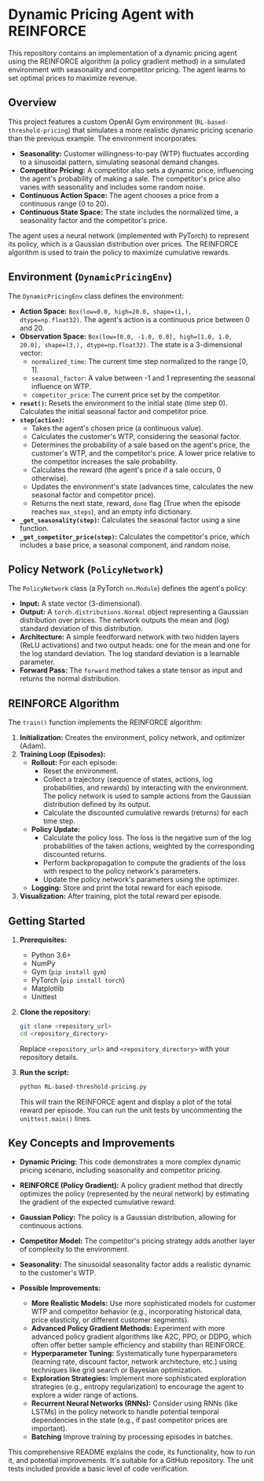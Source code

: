 # Dynamic Pricing Agent with REINFORCE

This repository contains an implementation of a dynamic pricing agent using the REINFORCE algorithm (a policy gradient method) in a simulated environment with seasonality and competitor pricing.  The agent learns to set optimal prices to maximize revenue.

## Overview

This project features a custom OpenAI Gym environment (`RL-based-threshold-pricing`) that simulates a more realistic dynamic pricing scenario than the previous example.  The environment incorporates:

*   **Seasonality:** Customer willingness-to-pay (WTP) fluctuates according to a sinusoidal pattern, simulating seasonal demand changes.
*   **Competitor Pricing:** A competitor also sets a dynamic price, influencing the agent's probability of making a sale.  The competitor's price also varies with seasonality and includes some random noise.
*   **Continuous Action Space:** The agent chooses a price from a continuous range (0 to 20).
*   **Continuous State Space:** The state includes the normalized time, a seasonality factor and the competitor's price.

The agent uses a neural network (implemented with PyTorch) to represent its policy, which is a Gaussian distribution over prices.  The REINFORCE algorithm is used to train the policy to maximize cumulative rewards.

## Environment (`DynamicPricingEnv`)

The `DynamicPricingEnv` class defines the environment:

*   **Action Space:** `Box(low=0.0, high=20.0, shape=(1,), dtype=np.float32)`.  The agent's action is a continuous price between 0 and 20.
*   **Observation Space:** `Box(low=[0.0, -1.0, 0.0], high=[1.0, 1.0, 20.0], shape=(3,), dtype=np.float32)`. The state is a 3-dimensional vector:
    *   `normalized_time`:  The current time step normalized to the range [0, 1].
    *   `seasonal_factor`:  A value between -1 and 1 representing the seasonal influence on WTP.
    *   `competitor_price`: The current price set by the competitor.
*   **`reset()`:** Resets the environment to the initial state (time step 0).  Calculates the initial seasonal factor and competitor price.
*   **`step(action)`:**
    *   Takes the agent's chosen price (a continuous value).
    *   Calculates the customer's WTP, considering the seasonal factor.
    *   Determines the probability of a sale based on the agent's price, the customer's WTP, and the competitor's price.  A lower price relative to the competitor increases the sale probability.
    *   Calculates the reward (the agent's price if a sale occurs, 0 otherwise).
    *   Updates the environment's state (advances time, calculates the new seasonal factor and competitor price).
    *   Returns the next state, reward, `done` flag (True when the episode reaches `max_steps`), and an empty info dictionary.
*   **`_get_seasonality(step)`:** Calculates the seasonal factor using a sine function.
*   **`_get_competitor_price(step)`:**  Calculates the competitor's price, which includes a base price, a seasonal component, and random noise.

## Policy Network (`PolicyNetwork`)

The `PolicyNetwork` class (a PyTorch `nn.Module`) defines the agent's policy:

*   **Input:**  A state vector (3-dimensional).
*   **Output:**  A `torch.distributions.Normal` object representing a Gaussian distribution over prices.  The network outputs the mean and (log) standard deviation of this distribution.
*   **Architecture:**  A simple feedforward network with two hidden layers (ReLU activations) and two output heads: one for the mean and one for the log standard deviation. The log standard deviation is a learnable parameter.
*    **Forward Pass:** The `forward` method takes a state tensor as input and returns the normal distribution.

## REINFORCE Algorithm

The `train()` function implements the REINFORCE algorithm:

1.  **Initialization:**  Creates the environment, policy network, and optimizer (Adam).
2.  **Training Loop (Episodes):**
    *   **Rollout:** For each episode:
        *   Reset the environment.
        *   Collect a trajectory (sequence of states, actions, log probabilities, and rewards) by interacting with the environment. The policy network is used to sample actions from the Gaussian distribution defined by its output.
        *   Calculate the discounted cumulative rewards (returns) for each time step.
    *   **Policy Update:**
        *   Calculate the policy loss.  The loss is the negative sum of the log probabilities of the taken actions, weighted by the corresponding discounted returns.
        *   Perform backpropagation to compute the gradients of the loss with respect to the policy network's parameters.
        *   Update the policy network's parameters using the optimizer.
    *   **Logging:** Store and print the total reward for each episode.
3.  **Visualization:** After training, plot the total reward per episode.

## Getting Started

1.  **Prerequisites:**
    *   Python 3.6+
    *   NumPy
    *   Gym (`pip install gym`)
    *   PyTorch (`pip install torch`)
    *   Matplotlib
    *   Unittest

2.  **Clone the repository:**

    ```bash
    git clone <repository_url>
    cd <repository_directory>
    ```
    Replace `<repository_url>` and `<repository_directory>` with your repository details.

3.  **Run the script:**

    ```bash
    python RL-based-threshold-pricing.py
    ```

    This will train the REINFORCE agent and display a plot of the total reward per episode.  You can run the unit tests by uncommenting the `unittest.main()` lines.

## Key Concepts and Improvements

*   **Dynamic Pricing:** This code demonstrates a more complex dynamic pricing scenario, including seasonality and competitor pricing.
*   **REINFORCE (Policy Gradient):**  A policy gradient method that directly optimizes the policy (represented by the neural network) by estimating the gradient of the expected cumulative reward.
*   **Gaussian Policy:**  The policy is a Gaussian distribution, allowing for continuous actions.
*   **Competitor Model:**  The competitor's pricing strategy adds another layer of complexity to the environment.
*   **Seasonality:** The sinusoidal seasonality factor adds a realistic dynamic to the customer's WTP.

*   **Possible Improvements:**
    *   **More Realistic Models:** Use more sophisticated models for customer WTP and competitor behavior (e.g., incorporating historical data, price elasticity, or different customer segments).
    *   **Advanced Policy Gradient Methods:**  Experiment with more advanced policy gradient algorithms like A2C, PPO, or DDPG, which often offer better sample efficiency and stability than REINFORCE.
    *   **Hyperparameter Tuning:**  Systematically tune hyperparameters (learning rate, discount factor, network architecture, etc.) using techniques like grid search or Bayesian optimization.
    *   **Exploration Strategies:** Implement more sophisticated exploration strategies (e.g., entropy regularization) to encourage the agent to explore a wider range of actions.
    *   **Recurrent Neural Networks (RNNs):** Consider using RNNs (like LSTMs) in the policy network to handle potential temporal dependencies in the state (e.g., if past competitor prices are important).
    * **Batching** Improve training by processing episodes in batches.

This comprehensive README explains the code, its functionality, how to run it, and potential improvements. It's suitable for a GitHub repository. The unit tests included provide a basic level of code verification.
